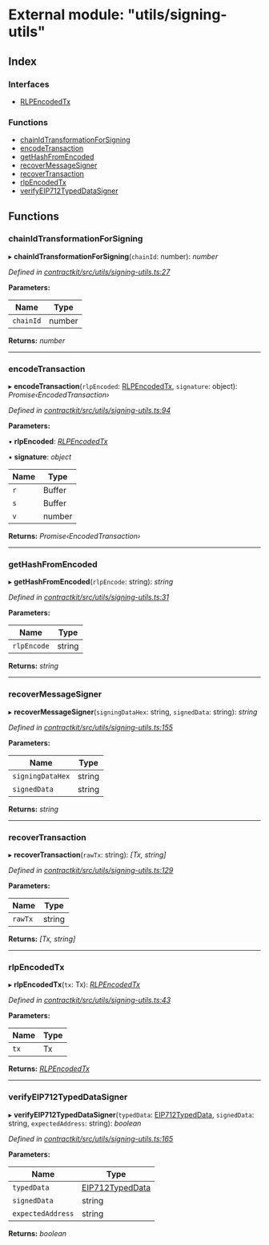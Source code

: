 # External module: "utils/signing-utils"

## Index

### Interfaces

* [RLPEncodedTx](../interfaces/_utils_signing_utils_.rlpencodedtx.md)

### Functions

* [chainIdTransformationForSigning](_utils_signing_utils_.md#chainidtransformationforsigning)
* [encodeTransaction](_utils_signing_utils_.md#encodetransaction)
* [getHashFromEncoded](_utils_signing_utils_.md#gethashfromencoded)
* [recoverMessageSigner](_utils_signing_utils_.md#recovermessagesigner)
* [recoverTransaction](_utils_signing_utils_.md#recovertransaction)
* [rlpEncodedTx](_utils_signing_utils_.md#rlpencodedtx)
* [verifyEIP712TypedDataSigner](_utils_signing_utils_.md#verifyeip712typeddatasigner)

## Functions

###  chainIdTransformationForSigning

▸ **chainIdTransformationForSigning**(`chainId`: number): *number*

*Defined in [contractkit/src/utils/signing-utils.ts:27](https://github.com/celo-org/celo-monorepo/blob/master/packages/contractkit/src/utils/signing-utils.ts#L27)*

**Parameters:**

Name | Type |
------ | ------ |
`chainId` | number |

**Returns:** *number*

___

###  encodeTransaction

▸ **encodeTransaction**(`rlpEncoded`: [RLPEncodedTx](../interfaces/_utils_signing_utils_.rlpencodedtx.md), `signature`: object): *Promise‹EncodedTransaction›*

*Defined in [contractkit/src/utils/signing-utils.ts:94](https://github.com/celo-org/celo-monorepo/blob/master/packages/contractkit/src/utils/signing-utils.ts#L94)*

**Parameters:**

▪ **rlpEncoded**: *[RLPEncodedTx](../interfaces/_utils_signing_utils_.rlpencodedtx.md)*

▪ **signature**: *object*

Name | Type |
------ | ------ |
`r` | Buffer |
`s` | Buffer |
`v` | number |

**Returns:** *Promise‹EncodedTransaction›*

___

###  getHashFromEncoded

▸ **getHashFromEncoded**(`rlpEncode`: string): *string*

*Defined in [contractkit/src/utils/signing-utils.ts:31](https://github.com/celo-org/celo-monorepo/blob/master/packages/contractkit/src/utils/signing-utils.ts#L31)*

**Parameters:**

Name | Type |
------ | ------ |
`rlpEncode` | string |

**Returns:** *string*

___

###  recoverMessageSigner

▸ **recoverMessageSigner**(`signingDataHex`: string, `signedData`: string): *string*

*Defined in [contractkit/src/utils/signing-utils.ts:155](https://github.com/celo-org/celo-monorepo/blob/master/packages/contractkit/src/utils/signing-utils.ts#L155)*

**Parameters:**

Name | Type |
------ | ------ |
`signingDataHex` | string |
`signedData` | string |

**Returns:** *string*

___

###  recoverTransaction

▸ **recoverTransaction**(`rawTx`: string): *[Tx, string]*

*Defined in [contractkit/src/utils/signing-utils.ts:129](https://github.com/celo-org/celo-monorepo/blob/master/packages/contractkit/src/utils/signing-utils.ts#L129)*

**Parameters:**

Name | Type |
------ | ------ |
`rawTx` | string |

**Returns:** *[Tx, string]*

___

###  rlpEncodedTx

▸ **rlpEncodedTx**(`tx`: Tx): *[RLPEncodedTx](../interfaces/_utils_signing_utils_.rlpencodedtx.md)*

*Defined in [contractkit/src/utils/signing-utils.ts:43](https://github.com/celo-org/celo-monorepo/blob/master/packages/contractkit/src/utils/signing-utils.ts#L43)*

**Parameters:**

Name | Type |
------ | ------ |
`tx` | Tx |

**Returns:** *[RLPEncodedTx](../interfaces/_utils_signing_utils_.rlpencodedtx.md)*

___

###  verifyEIP712TypedDataSigner

▸ **verifyEIP712TypedDataSigner**(`typedData`: [EIP712TypedData](../interfaces/_utils_sign_typed_data_utils_.eip712typeddata.md), `signedData`: string, `expectedAddress`: string): *boolean*

*Defined in [contractkit/src/utils/signing-utils.ts:165](https://github.com/celo-org/celo-monorepo/blob/master/packages/contractkit/src/utils/signing-utils.ts#L165)*

**Parameters:**

Name | Type |
------ | ------ |
`typedData` | [EIP712TypedData](../interfaces/_utils_sign_typed_data_utils_.eip712typeddata.md) |
`signedData` | string |
`expectedAddress` | string |

**Returns:** *boolean*
